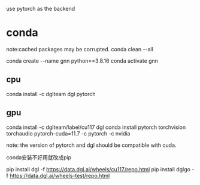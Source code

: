 use pytorch as the backend



# conda

note:cached packages may be corrupted.
conda clean --all

conda create --name gnn python==3.8.16
conda activate gnn

## cpu
conda install -c dglteam dgl pytorch

## gpu
conda install -c dglteam/label/cu117 dgl
conda install pytorch torchvision torchaudio pytorch-cuda=11.7 -c pytorch -c nvidia

note: the version of pytorch and dgl should be compatible with cuda.

conda安装不好用就改成pip

pip install  dgl -f https://data.dgl.ai/wheels/cu117/repo.html
pip install  dglgo -f https://data.dgl.ai/wheels-test/repo.html

